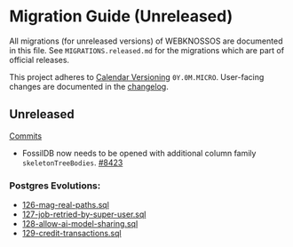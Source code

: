 # Migration Guide (Unreleased)
All migrations (for unreleased versions) of WEBKNOSSOS are documented in this file.
See `MIGRATIONS.released.md` for the migrations which are part of official releases.

This project adheres to [Calendar Versioning](http://calver.org/) `0Y.0M.MICRO`.
User-facing changes are documented in the [changelog](CHANGELOG.released.md).

## Unreleased
[Commits](https://github.com/scalableminds/webknossos/compare/25.02.1...HEAD)

 - FossilDB now needs to be opened with additional column family `skeletonTreeBodies`. [#8423](https://github.com/scalableminds/webknossos/pull/8423)

### Postgres Evolutions:
- [126-mag-real-paths.sql](conf/evolutions/126-mag-real-paths.sql)
- [127-job-retried-by-super-user.sql](conf/evolutions/127-job-retried-by-super-user.sql)
- [128-allow-ai-model-sharing.sql](conf/evolutions/128-allow-ai-model-sharing.sql)
- [129-credit-transactions.sql](conf/evolutions/129-credit-transactions.sql)
